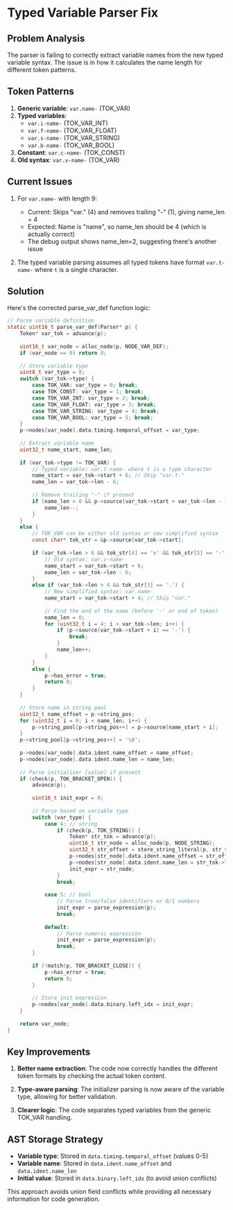 # Typed Variable Parser Fix

## Problem Analysis

The parser is failing to correctly extract variable names from the new typed variable syntax. The issue is in how it calculates the name length for different token patterns.

## Token Patterns

1. **Generic variable**: `var.name-` (TOK_VAR)
2. **Typed variables**: 
   - `var.i-name-` (TOK_VAR_INT)
   - `var.f-name-` (TOK_VAR_FLOAT)
   - `var.s-name-` (TOK_VAR_STRING)
   - `var.b-name-` (TOK_VAR_BOOL)
3. **Constant**: `var.c-name-` (TOK_CONST)
4. **Old syntax**: `var.v-name-` (TOK_VAR)

## Current Issues

1. For `var.name-` with length 9:
   - Current: Skips "var." (4) and removes trailing "-" (1), giving name_len = 4
   - Expected: Name is "name", so name_len should be 4 (which is actually correct)
   - The debug output shows name_len=2, suggesting there's another issue

2. The typed variable parsing assumes all typed tokens have format `var.t-name-` where `t` is a single character.

## Solution

Here's the corrected parse_var_def function logic:

```c
// Parse variable definition
static uint16_t parse_var_def(Parser* p) {
    Token* var_tok = advance(p);
    
    uint16_t var_node = alloc_node(p, NODE_VAR_DEF);
    if (var_node == 0) return 0;
    
    // Store variable type
    uint8_t var_type = 0;
    switch (var_tok->type) {
        case TOK_VAR: var_type = 0; break;
        case TOK_CONST: var_type = 1; break;
        case TOK_VAR_INT: var_type = 2; break;
        case TOK_VAR_FLOAT: var_type = 3; break;
        case TOK_VAR_STRING: var_type = 4; break;
        case TOK_VAR_BOOL: var_type = 5; break;
    }
    p->nodes[var_node].data.timing.temporal_offset = var_type;
    
    // Extract variable name
    uint32_t name_start, name_len;
    
    if (var_tok->type != TOK_VAR) {
        // Typed variable: var.t-name- where t is a type character
        name_start = var_tok->start + 6; // Skip "var.t-"
        name_len = var_tok->len - 6;
        
        // Remove trailing "-" if present
        if (name_len > 0 && p->source[var_tok->start + var_tok->len - 1] == '-') {
            name_len--;
        }
    }
    else {
        // TOK_VAR can be either old syntax or new simplified syntax
        const char* tok_str = &p->source[var_tok->start];
        
        if (var_tok->len > 6 && tok_str[4] == 'v' && tok_str[5] == '-') {
            // Old syntax: var.v-name-
            name_start = var_tok->start + 6;
            name_len = var_tok->len - 6;
        }
        else if (var_tok->len > 4 && tok_str[3] == '.') {
            // New simplified syntax: var.name-
            name_start = var_tok->start + 4; // Skip "var."
            
            // Find the end of the name (before '-' or end of token)
            name_len = 0;
            for (uint32_t i = 4; i < var_tok->len; i++) {
                if (p->source[var_tok->start + i] == '-') {
                    break;
                }
                name_len++;
            }
        }
        else {
            p->has_error = true;
            return 0;
        }
    }
    
    // Store name in string pool
    uint32_t name_offset = p->string_pos;
    for (uint32_t i = 0; i < name_len; i++) {
        p->string_pool[p->string_pos++] = p->source[name_start + i];
    }
    p->string_pool[p->string_pos++] = '\0';
    
    p->nodes[var_node].data.ident.name_offset = name_offset;
    p->nodes[var_node].data.ident.name_len = name_len;
    
    // Parse initializer [value] if present
    if (check(p, TOK_BRACKET_OPEN)) {
        advance(p);
        
        uint16_t init_expr = 0;
        
        // Parse based on variable type
        switch (var_type) {
            case 4: // string
                if (check(p, TOK_STRING)) {
                    Token* str_tok = advance(p);
                    uint16_t str_node = alloc_node(p, NODE_STRING);
                    uint32_t str_offset = store_string_literal(p, str_tok);
                    p->nodes[str_node].data.ident.name_offset = str_offset;
                    p->nodes[str_node].data.ident.name_len = str_tok->len - 2;
                    init_expr = str_node;
                }
                break;
                
            case 5: // bool
                // Parse true/false identifiers or 0/1 numbers
                init_expr = parse_expression(p);
                break;
                
            default:
                // Parse numeric expression
                init_expr = parse_expression(p);
                break;
        }
        
        if (!match(p, TOK_BRACKET_CLOSE)) {
            p->has_error = true;
            return 0;
        }
        
        // Store init expression
        p->nodes[var_node].data.binary.left_idx = init_expr;
    }
    
    return var_node;
}
```

## Key Improvements

1. **Better name extraction**: The code now correctly handles the different token formats by checking the actual token content.

2. **Type-aware parsing**: The initializer parsing is now aware of the variable type, allowing for better validation.

3. **Clearer logic**: The code separates typed variables from the generic TOK_VAR handling.

## AST Storage Strategy

- **Variable type**: Stored in `data.timing.temporal_offset` (values 0-5)
- **Variable name**: Stored in `data.ident.name_offset` and `data.ident.name_len`
- **Initial value**: Stored in `data.binary.left_idx` (to avoid union conflicts)

This approach avoids union field conflicts while providing all necessary information for code generation.